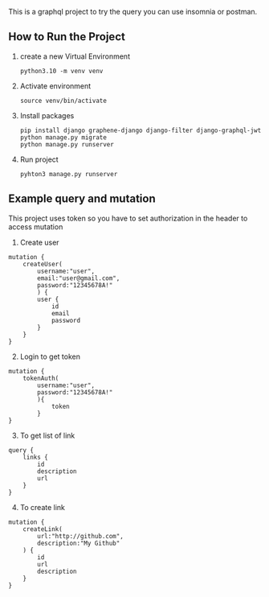 This is a graphql project to try the query you can use insomnia or postman.

## How to Run the Project
1. create a new Virtual Environment
   ```
   python3.10 -m venv venv
   ```

3. Activate environment
   ```
   source venv/bin/activate
   ```

5. Install packages
   ```
   pip install django graphene-django django-filter django-graphql-jwt
   python manage.py migrate
   python manage.py runserver
   ```

6. Run project
   ```
   pyhton3 manage.py runserver
   ```

## Example query and mutation
This project uses token so you have to set authorization in the header to access mutation

1. Create user
```
mutation {
    createUser(
        username:"user",
        email:"user@gmail.com",
        password:"12345678A!"
        ) {
        user {
            id
            email
            password
        }
    }
}
```
2. Login to get token
```
mutation {
    tokenAuth(
        username:"user",
        password:"12345678A!"
        ){
            token
        }
}
```

3. To get list of link
```
query {
    links {
        id
        description
        url
    }
}
```

4. To create link
```
mutation {
    createLink(
        url:"http://github.com",
        description:"My Github"
    ) {
        id
        url
        description
    }
}
```
